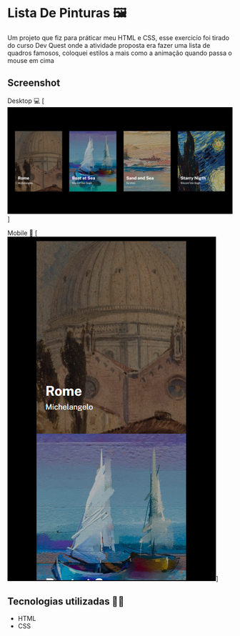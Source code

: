 # Lista De Pinturas 🖼️

Um projeto que fiz para práticar meu HTML e CSS, esse exercicío foi tirado do curso Dev Quest onde a atividade proposta era fazer uma lista de quadros famosos, coloquei estilos a mais como a animação quando passa o mouse em cima

## Screenshot 
Desktop 💻
[<img src="./src/imagens/Captura-de-tela-desktop.png" alt="Captura de tela desktop">]

Mobile 📱
[<img src="./src/imagens/captura-de-tela-mobile.png" alt="Captura de tela mobile">]

## Tecnologias utilizadas 👨‍💻
- HTML
- CSS